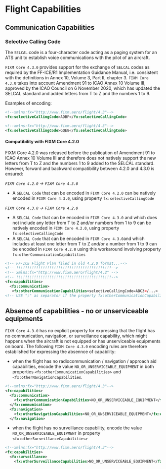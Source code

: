 # Flight Capabilities

## Communication Capabilities

### Selective Calling Code

The `SELCAL` code is a four-character code acting as a paging system for an ATS unit to establish voice communications with the pilot of an aircraft. 

`FIXM Core 4.3.0` provides support for the exchange of `SELCAL` codes as required by the FF-ICE/R1 Implementation Guidance Manual, i.e. consistent with the definitions 
in Annex 10, Volume 3, Part II, chapter 3. `FIXM Core 4.3.0` takes into account Amendment 91 to ICAO Annex 10 Volume III, approved by the ICAO Council on 6 November 2020, which has updated the SELCAL standard and added letters from T to Z and the numbers 1 to 9.

Examples of encoding:

```xml
<!--xmlns:fx="http://www.fixm.aero/flight/4.3"-->
<fx:selectiveCallingCode>ADBF</fx:selectiveCallingCode>
```

```xml
<!--xmlns:fx="http://www.fixm.aero/flight/4.3"-->
<fx:selectiveCallingCode>GQE8</fx:selectiveCallingCode>
```

#### Compatibility with FIXM Core 4.2.0

FIXM Core 4.2.0 was released before the publication of Amendment 91 to ICAO Annex 10 Volume III and therefore does not natively support the new letters from T to Z and the numbers 1 to 9 added to the SELCAL standard. However, forward and backward compatibility between 4.2.0 and 4.3.0 is ensured:

*`FIXM Core 4.2.0` -> `FIXM Core 4.3.0`*
- A `SELCAL Code` that can be encoded in `FIXM Core 4.2.0` can be natively encoded in `FIXM Core 4.3.0`, using property `fx:selectiveCallingCode`


*`FIXM Core 4.3.0` -> `FIXM Core 4.2.0`*
- A `SELCAL Code` that can be encoded in `FIXM Core 4.3.0` and which does not include any letter from T to Z and/or numbers from 1 to 9 can be natively encoded in `FIXM Core 4.2.0`, using property `fx:selectiveCallingCode`
- A `SELCAL Code` that can be encoded in `FIXM Core 4.3.0`and  which includes at least one letter from T to Z and/or a number from 1 to 9 can be encoded in `FIXM Core 4.2.0` using this workaround involving property `fx:otherCommunicationCapabilities`
```xml
<!-- FF-ICE Flight Plan filed in old 4.2.0 format...-->
<!-- !!!!!!!!!!!!!!!!!!!!!!!!!!!!!!!!!!!!!!!!!!!-->
<!-- xmlns:fx="http://www.fixm.aero/flight/4.2" -->
<!-- !!!!!!!!!!!!!!!!!!!!!!!!!!!!!!!!!!!!!!!!!!!-->
<fx:capabilities>
  <fx:communication>
   <fx:otherCommunicationCapabilities>selectiveCallingCode=ABC3</...>  
<!-- USE ";" as separator if the property fx:otherCommunicationCapabilities contains additional information -->
```

## Absence of capabilities - no or unserviceable equipments

`FIXM Core 4.3.0` has no explicit property for expressing that the flight has no communication, navigation, or surveillance capability, which might happens when the aircraft is not equipped or has unserviceable equipments on board. The following `FIXM Core 4.3.0` encoding rules are therefore established for expressing the absennce of capability: 
- when the flight has no radiocommunication / navigation / approach aid capabilities, encode the value `NO_OR_UNSERVICEABLE_EQUIPMENT` in both properties `<fx:otherCommunicationCapabilities>` and `<fx:otherNavigationCapabilities`.
```xml
<!--xmlns:fx="http://www.fixm.aero/flight/4.3"-->
<fx:capabilities>
  <fx:communication>
    <fx:otherCommunicationCapabilities>NO_OR_UNSERVICEABLE_EQUIPMENT</fx:otherCommunicationCapabilities>
  </fx:communication>
  <fx:navigation>
    <fx:otherNavigationCapabilities>NO_OR_UNSERVICEABLE_EQUIPMENT</fx:otherNavigationCapabilities>
  </fx:navigation>
```

- when the flight has no surveillance capability, encode the value `NO_OR_UNSERVICEABLE_EQUIPMENT` in property `<fx:otherSurveillanceCapabilities>`
```xml
<!--xmlns:fx="http://www.fixm.aero/flight/4.3"-->
<fx:capabilities>
  <fx:surveillance>
    <fx:otherSurveillanceCapabilities>NO_OR_UNSERVICEABLE_EQUIPMENT</fx:otherSurveillanceCapabilities>
```


